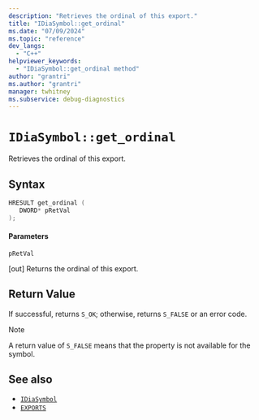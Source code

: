 ```yaml
---
description: "Retrieves the ordinal of this export."
title: "IDiaSymbol::get_ordinal"
ms.date: "07/09/2024"
ms.topic: "reference"
dev_langs:
  - "C++"
helpviewer_keywords:
  - "IDiaSymbol::get_ordinal method"
author: "grantri"
ms.author: "grantri"
manager: twhitney
ms.subservice: debug-diagnostics
---
```

# `IDiaSymbol::get_ordinal`

Retrieves the ordinal of this export.

## Syntax

```C++
HRESULT get_ordinal ( 
   DWORD* pRetVal
);
```

#### Parameters

 `pRetVal`

[out] Returns the ordinal of this export.

## Return Value

 If successful, returns `S_OK`; otherwise, returns `S_FALSE` or an error code.

> [!NOTE]
> A return value of `S_FALSE` means that the property is not available for the symbol.

## See also

- [`IDiaSymbol`](../../debugger/debug-interface-access/idiasymbol.md)
- [`EXPORTS`](/cpp/build/reference/exports)
